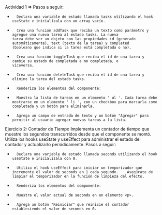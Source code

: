 Actividad 1 => Pasos a seguir:
* 		Declara una variable de estado llamada tasks utilizando el hook useState e inicialízala con un array vacío.
* 		Crea una función addTask que reciba un texto como parámetro y agregue una nueva tarea al estado tasks. La nueva 
      tarea debe ser un objeto con las propiedades id (generado automáticamente), text (texto de la tarea) y completed 
      (booleano que indica si la tarea está completada o no).
* 		Crea una función toggleTask que reciba el id de una tarea y cambie su estado de completada a no completada, o 
      viceversa.
*   	Crea una función deleteTask que reciba el id de una tarea y elimine la tarea del estado tasks.
* 		Renderiza los elementos del componente:
*   	Muestra la lista de tareas en un elemento ' ul '. Cada tarea debe mostrarse en un elemento ' li ', con un checkbox para marcarla como completada y un botón para eliminarla.
*   	Agrega un campo de entrada de texto y un botón "Agregar" para permitir al usuario agregar nuevas tareas a la lista.




Ejercicio 2: Contador de Tiempo
Implementa un contador de tiempo que muestre los segundos transcurridos desde que el componente se montó. Utiliza los
hooks useState y useEffect para administrar el estado del contador y actualizarlo periódicamente.
Pasos a seguir:
* 		Declara una variable de estado llamada seconds utilizando el hook useState e inicialízala con 0.
* 		Utiliza el hook useEffect para iniciar un temporizador que incremente el valor de seconds en 1 cada segundo.	Asegúrate de limpiar el temporizador en la función de limpieza del efecto.
* 		Renderiza los elementos del componente:
*		Muestra el valor actual de seconds en un elemento <p>.
*		Agrega un botón "Reiniciar" que reinicie el contador estableciendo el valor de seconds en 0.
